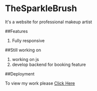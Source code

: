 # TheSparkleBrush

It's a website for professional makeup artist

##Features
1. Fully responsive

##Still working on
1. working on js
2. develop backend for booking feature

##Deployment

To view my work please [Click Here](https://soumyadipghosh23.github.io/TheSparkleBrush/)
